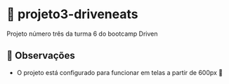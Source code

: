 # 🛵 projeto3-driveneats 

Projeto número três da turma 6 do bootcamp Driven

## 🔎 Observações

- O projeto está configurado para funcionar em telas a partir de 600px 📱
